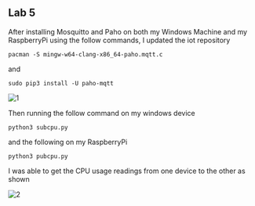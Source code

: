 ## Lab 5

After installing Mosquitto and Paho on both my Windows Machine and my RaspberryPi using the follow commands, I updated the iot repository

```
pacman -S mingw-w64-clang-x86_64-paho.mqtt.c
```
and

```
sudo pip3 install -U paho-mqtt
```

![1]()

Then running the follow command on my windows device
```
python3 subcpu.py
```

and the following on my RaspberryPi

```
python3 pubcpu.py
```

I was able to get the CPU usage readings from one device to the other as shown

![2]()
